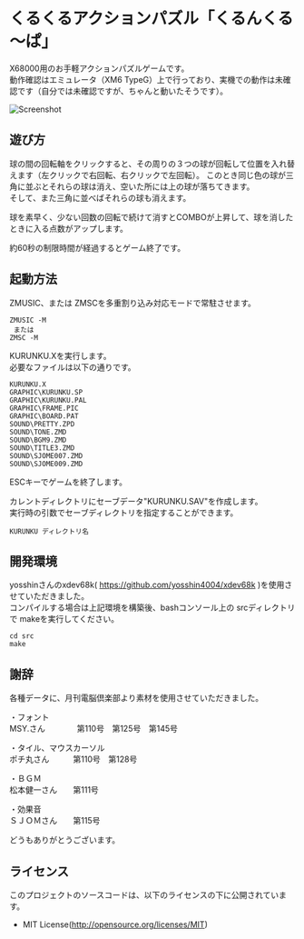 # くるくるアクションパズル「くるんくる～ぱ」

X68000用のお手軽アクションパズルゲームです。  
動作確認はエミュレータ（XM6 TypeG）上で行っており、実機での動作は未確認です（自分では未確認ですが、ちゃんと動いたそうです）。

![Screenshot](https://raseene.asablo.jp/blog/img/2022/12/27/661034.png)

## 遊び方

球の間の回転軸をクリックすると、その周りの３つの球が回転して位置を入れ替えます（左クリックで右回転、右クリックで左回転）。
このとき同じ色の球が三角に並ぶとそれらの球は消え、空いた所には上の球が落ちてきます。  
そして、また三角に並べばそれらの球も消えます。

球を素早く、少ない回数の回転で続けて消すとCOMBOが上昇して、球を消したときに入る点数がアップします。

約60秒の制限時間が経過するとゲーム終了です。


## 起動方法

ZMUSIC、または ZMSCを多重割り込み対応モードで常駐させます。

```
ZMUSIC -M
 または
ZMSC -M
```

KURUNKU.Xを実行します。  
必要なファイルは以下の通りです。

```
KURUNKU.X
GRAPHIC\KURUNKU.SP
GRAPHIC\KURUNKU.PAL
GRAPHIC\FRAME.PIC
GRAPHIC\BOARD.PAT
SOUND\PRETTY.ZPD
SOUND\TONE.ZMD
SOUND\BGM9.ZMD
SOUND\TITLE3.ZMD
SOUND\SJOME007.ZMD
SOUND\SJOME009.ZMD
```

ESCキーでゲームを終了します。


カレントディレクトリにセーブデータ"KURUNKU.SAV"を作成します。  
実行時の引数でセーブディレクトリを指定することができます。

```
KURUNKU ディレクトリ名
```

## 開発環境

yosshinさんのxdev68k( https://github.com/yosshin4004/xdev68k )を使用させていただきました。  
コンパイルする場合は上記環境を構築後、bashコンソール上の srcディレクトリで makeを実行してください。

```
cd src
make
```


## 謝辞

各種データに、月刊電脳倶楽部より素材を使用させていただきました。

・フォント  
MSY.さん　　　　第110号　第125号　第145号

・タイル、マウスカーソル  
ポチ丸さん　　　第110号　第128号

・ＢＧＭ  
松本健一さん　　第111号

・効果音  
ＳＪＯＭさん　　第115号

どうもありがとうございます。

## ライセンス

このプロジェクトのソースコードは、以下のライセンスの下に公開されています。

* MIT License(http://opensource.org/licenses/MIT)

